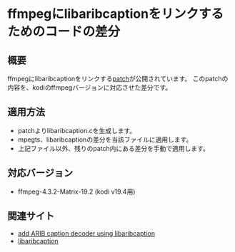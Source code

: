 # ffmpegにlibaribcaptionをリンクするためのコードの差分

## 概要
ffmpegにlibaribcaptionをリンクする[patch](https://patchwork.ffmpeg.org/project/ffmpeg/list/?submitter=1420)が公開されています。
このpatchの内容を、kodiのffmpegバージョンに対応させた差分です。

## 適用方法
 - patchよりlibaribcaption.cを生成します。
 - mpegts、libaribcaptionの差分を当該ファイルに適用します。
 - 上記ファイル以外、残りのpatch内にある差分を手動で適用します。

## 対応バージョン
 - ffmpeg-4.3.2-Matrix-19.2 (kodi v19.4用)

## 関連サイト
 - [add ARIB caption decoder using libaribcaption](https://patchwork.ffmpeg.org/project/ffmpeg/list/?submitter=1420)
 - [libaribcaption](https://github.com/xqq/libaribcaption)
